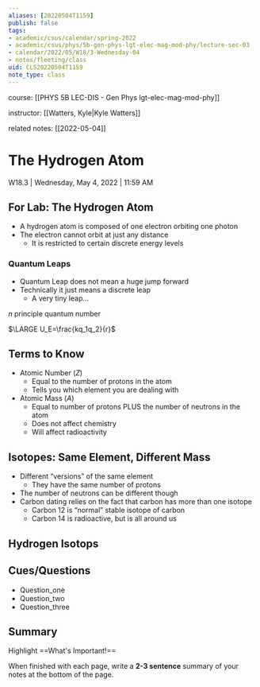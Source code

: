 ```yaml
---
aliases: [20220504T1159]
publish: false
tags:
- academic/csus/calendar/spring-2022
- academic/csus/phys/5b-gen-phys-lgt-elec-mag-mod-phy/lecture-sec-03
- calendar/2022/05/W18/3-Wednesday-04
- notes/fleeting/class
uid: CLS20220504T1159
note_type: class
---
```


course: [[PHYS 5B LEC-DIS - Gen Phys lgt-elec-mag-mod-phy]]

instructor: [[Watters, Kyle|Kyle Watters]]

related notes: [[2022-05-04]] 

# The Hydrogen Atom

W18.3 | Wednesday, May 4, 2022 | 11:59 AM

## For Lab: The Hydrogen Atom

- A hydrogen atom is composed of one electron orbiting one photon
- The electron cannot orbit at just any distance
	- It is restricted to certain discrete energy levels

### Quantum Leaps

- Quantum Leap does not mean a huge jump forward
- Technically it just means a discrete leap
	- A very tiny leap…

$n$ principle quantum number

$\LARGE U_E=\frac{kq_1q_2}{r}$

## Terms to Know

- Atomic Number ($Z$)
	- Equal to the number of protons in the atom
	- Tells you which element you are dealing with
- Atomic Mass ($A$)
	- Equal to number of protons PLUS the number of neutrons in the atom
	- Does not affect chemistry
	- Will affect radioactivity

## Isotopes: Same Element, Different Mass

- Different “versions” of the same element
	- They have the same number of protons
- The number of neutrons can be different though
- Carbon dating relies on the fact that carbon has more than one isotope
	- Carbon 12 is “normal” stable isotope of carbon
	- Carbon 14 is radioactive, but is all around us 

## Hydrogen Isotops


## Cues/Questions

- Question_one
- Question_two
- Question_three

## Summary

Highlight ==What's Important!==

When finished with each page, write a **2-3 sentence** summary of your notes at
the bottom of the page.
